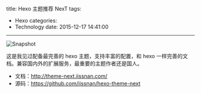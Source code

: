 title: Hexo 主题推荐 NexT
tags:
  - Hexo
categories:
  - Technology
date: 2015-12-17 14:41:00
---
![Snapshot](https://camo.githubusercontent.com/2e2c5c6d351ebe899fcebed0f56a5b72b2660b06/687474703a2f2f696973736e616e2e636f6d2f6e657875732f6e6578742f6e6578742d736368656d65732e6a7067)

这是我见过配备最完善的 hexo 主题，支持丰富的配置，和 hexo 一样完善的文档。兼容国内外的扩展服务，最重要的主题作者还是国人。

- 文档：http://theme-next.iissnan.com/
- 源码：https://github.com/iissnan/hexo-theme-next